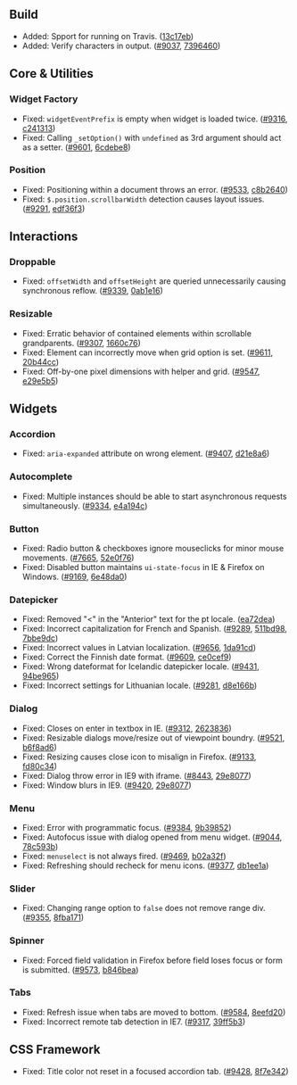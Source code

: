 <script>{
	"title": "jQuery UI 1.10.4 Changelog"
}</script>

## Build

* Added: Spport for running on Travis. ([13c17eb](http://github.com/jquery/jquery-ui/commit/13c17eb92250776c045da44652e7d460159cef02))
* Added: Verify characters in output. ([#9037](http://bugs.jqueryui.com/ticket/9037), [7396460](http://github.com/jquery/jquery-ui/commit/7396460c765395b97b9a1da125384903a62c1a2e))

## Core &amp; Utilities

### Widget Factory

* Fixed: `widgetEventPrefix` is empty when widget is loaded twice. ([#9316](http://bugs.jqueryui.com/ticket/9316), [c241313](http://github.com/jquery/jquery-ui/commit/c241313f1d31b18751a81c1321662512d8086cbc))
* Fixed: Calling `_setOption()` with `undefined` as 3rd argument should act as a setter. ([#9601](http://bugs.jqueryui.com/ticket/9601), [6cdebe8](http://github.com/jquery/jquery-ui/commit/6cdebe84f8fb20374bb9dd32b62cba1b7f8dfd13))

### Position

* Fixed: Positioning within a document throws an error. ([#9533](http://bugs.jqueryui.com/ticket/9533), [c8b2640](http://github.com/jquery/jquery-ui/commit/c8b264006d2fd8d9c27cfa8aef619428c563cb80))
* Fixed: `$.position.scrollbarWidth` detection causes layout issues. ([#9291](http://bugs.jqueryui.com/ticket/9291), [edf36f3](http://github.com/jquery/jquery-ui/commit/edf36f35ce84a67376d7e9fedd21fc07b38100c0))

## Interactions

### Droppable

* Fixed: `offsetWidth` and `offsetHeight` are queried unnecessarily causing synchronous reflow. ([#9339](http://bugs.jqueryui.com/ticket/9339), [0ab1e16](http://github.com/jquery/jquery-ui/commit/0ab1e16ad9eae6b030e7f569973787664760e8e6))

### Resizable

* Fixed: Erratic behavior of contained elements within scrollable grandparents. ([#9307](http://bugs.jqueryui.com/ticket/9307), [1660c76](http://github.com/jquery/jquery-ui/commit/1660c761e7fe3e790ec4dcb3a356a78ac2a1c7ed))
* Fixed: Element can incorrectly move when grid option is set. ([#9611](http://bugs.jqueryui.com/ticket/9611), [20b44cc](http://github.com/jquery/jquery-ui/commit/20b44cc9bf023bd711b80117b4f185a62301bf52))
* Fixed: Off-by-one pixel dimensions with helper and grid. ([#9547](http://bugs.jqueryui.com/ticket/9547), [e29e5b5](http://github.com/jquery/jquery-ui/commit/e29e5b56afea5a0250636d9c9fd97106732bfe84))

## Widgets

### Accordion

* Fixed: `aria-expanded` attribute on wrong element. ([#9407](http://bugs.jqueryui.com/ticket/9407), [d21e8a6](http://github.com/jquery/jquery-ui/commit/d21e8a6964d80a32cdb9773aa364141a2492dc5a))

### Autocomplete

* Fixed: Multiple instances should be able to start asynchronous requests simultaneously. ([#9334](http://bugs.jqueryui.com/ticket/9334), [e4a194c](http://github.com/jquery/jquery-ui/commit/e4a194ce42b8ea1e5440f99d1d8d26f55526ff6c))

### Button

* Fixed: Radio button & checkboxes ignore mouseclicks for minor mouse movements. ([#7665](http://bugs.jqueryui.com/ticket/7665), [52e0f76](http://github.com/jquery/jquery-ui/commit/52e0f768f528e5265b6d7b4afae036b1ff248956))
* Fixed: Disabled button maintains `ui-state-focus` in IE & Firefox on Windows. ([#9169](http://bugs.jqueryui.com/ticket/9169), [6e48da0](http://github.com/jquery/jquery-ui/commit/6e48da049014c484a219df11ab8f0551afb27fb5))

### Datepicker

* Fixed: Removed "<" in the "Anterior" text for the pt locale. ([ea72dea](http://github.com/jquery/jquery-ui/commit/ea72dea5631173705a4270690a327c7f6efc1f79))
* Fixed: Incorrect capitalization for French and Spanish. ([#9289](http://bugs.jqueryui.com/ticket/9289), [511bd98](http://github.com/jquery/jquery-ui/commit/511bd9842f67c2bd42661aa17b81669a1295ea6b), [7bbe9dc](http://github.com/jquery/jquery-ui/commit/7bbe9dc1142524569b0b5d5b7dffe1713c4d031b))
* Fixed: Incorrect values in Latvian localization. ([#9656](http://bugs.jqueryui.com/ticket/9656), [1da91cd](http://github.com/jquery/jquery-ui/commit/1da91cd500c0cd7cb831a256bef085686fe73e51))
* Fixed: Correct the Finnish date format. ([#9609](http://bugs.jqueryui.com/ticket/9609), [ce0cef9](http://github.com/jquery/jquery-ui/commit/ce0cef92656d6135fb7121bfe04fa6551dab613e))
* Fixed: Wrong dateformat for Icelandic datepicker locale. ([#9431](http://bugs.jqueryui.com/ticket/9431), [94be965](http://github.com/jquery/jquery-ui/commit/94be965cd2d064e67e347c654469c38de4281b3e))
* Fixed: Incorrect settings for Lithuanian locale. ([#9281](http://bugs.jqueryui.com/ticket/9281), [d8e166b](http://github.com/jquery/jquery-ui/commit/d8e166b41104b4d0caa8bcb0195918132f78c26a))

### Dialog

* Fixed: Closes on enter in textbox in IE. ([#9312](http://bugs.jqueryui.com/ticket/9312), [2623836](http://github.com/jquery/jquery-ui/commit/26238369bb113b487959322595e4814b441e5453))
* Fixed: Resizable dialogs move/resize out of viewpoint boundry. ([#9521](http://bugs.jqueryui.com/ticket/9521), [b6f8ad6](http://github.com/jquery/jquery-ui/commit/b6f8ad665f455a4234f09956027ca23b477838db))
* Fixed: Resizing causes close icon to misalign in Firefox. ([#9133](http://bugs.jqueryui.com/ticket/9133), [fd80c34](http://github.com/jquery/jquery-ui/commit/fd80c3445d3102519b7f9e0e549bc7d352bc2e56))
* Fixed: Dialog throw error in IE9 with iframe. ([#8443](http://bugs.jqueryui.com/ticket/8443), [29e8077](http://github.com/jquery/jquery-ui/commit/29e8077871902a49f3039633a7fb9ac5c4093aa8))
* Fixed: Window blurs in IE9. ([#9420](http://bugs.jqueryui.com/ticket/9420), [29e8077](http://github.com/jquery/jquery-ui/commit/29e8077871902a49f3039633a7fb9ac5c4093aa8))

### Menu

* Fixed: Error with programmatic focus. ([#9384](http://bugs.jqueryui.com/ticket/9384), [9b39852](http://github.com/jquery/jquery-ui/commit/9b398520c5e1a313d0c1ebfa7dfd892f8b3e440c))
* Fixed: Autofocus issue with dialog opened from menu widget. ([#9044](http://bugs.jqueryui.com/ticket/9044), [78c593b](http://github.com/jquery/jquery-ui/commit/78c593be8f1651c743f4018dd9a2fd9ab6c25ae7))
* Fixed: `menuselect` is not always fired. ([#9469](http://bugs.jqueryui.com/ticket/9469), [b02a32f](http://github.com/jquery/jquery-ui/commit/b02a32f4b3d7a0588949f2961a74d613beeaea48))
* Fixed: Refreshing should recheck for menu icons. ([#9377](http://bugs.jqueryui.com/ticket/9377), [db1ee1a](http://github.com/jquery/jquery-ui/commit/db1ee1af85ea2f0671f370e325d4ba5b971b2dd0))

### Slider

* Fixed: Changing range option to `false` does not remove range div. ([#9355](http://bugs.jqueryui.com/ticket/9355), [8fba171](http://github.com/jquery/jquery-ui/commit/8fba171fec64cae094566c6777e40c252ecef812))

### Spinner

* Fixed: Forced field validation in Firefox before field loses focus or form is submitted. ([#9573](http://bugs.jqueryui.com/ticket/9573), [b846bea](http://github.com/jquery/jquery-ui/commit/b846bea0fde6b14f63194450e4a77693c3a039a2))

### Tabs

* Fixed: Refresh issue when tabs are moved to bottom. ([#9584](http://bugs.jqueryui.com/ticket/9584), [8eefd20](http://github.com/jquery/jquery-ui/commit/8eefd2032fb5c0e60c7a9899ba51bc7f33aaebc8))
* Fixed: Incorrect remote tab detection in IE7. ([#9317](http://bugs.jqueryui.com/ticket/9317), [39ff5b3](http://github.com/jquery/jquery-ui/commit/39ff5b36e4ed2513f7dc11c22ea4df5d03f9f7b7))

## CSS Framework

* Fixed: Title color not reset in a focused accordion tab. ([#9428](http://bugs.jqueryui.com/ticket/9428), [8f7e342](http://github.com/jquery/jquery-ui/commit/8f7e3428f01fe84d8d9040b54adf761ffdcd382e))
